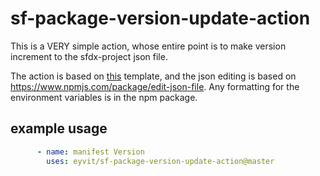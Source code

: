 # sf-package-version-update-action

This is a VERY simple action, whose entire point is to make version increment to the sfdx-project json file.

The action is based on [this]( https://github.com/bitoiu/node-js-action-template) template, and the json editing is based on https://www.npmjs.com/package/edit-json-file. Any formatting for the environment variables is in the npm package.

## example usage
```yaml
      - name: manifest Version
        uses: eyvit/sf-package-version-update-action@master
```
